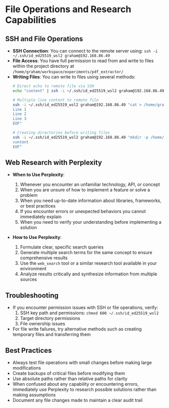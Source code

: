 # File Operations and Research Capabilities

## SSH and File Operations
- **SSH Connection**: You can connect to the remote server using: `ssh -i ~/.ssh/id_ed25519_wsl2 graham@192.168.86.49`
- **File Access**: You have full permission to read from and write to files within the project directory at `/home/graham/workspace/experiments/pdf_extractor/`
- **Writing Files**: You can write to files using several methods:
  ```bash
  # Direct echo to remote file via SSH
  echo "content" | ssh -i ~/.ssh/id_ed25519_wsl2 graham@192.168.86.49 "cat > /home/graham/workspace/experiments/pdf_extractor/path/to/file.txt"
  
  # Multiple line content to remote file 
  ssh -i ~/.ssh/id_ed25519_wsl2 graham@192.168.86.49 "cat > /home/graham/workspace/experiments/pdf_extractor/path/to/file.txt << 'EOF'
  Line 1
  Line 2
  Line 3
  EOF"
  
  # Creating directories before writing files
  ssh -i ~/.ssh/id_ed25519_wsl2 graham@192.168.86.49 "mkdir -p /home/graham/workspace/experiments/pdf_extractor/path/to/dir && cat > /home/graham/workspace/experiments/pdf_extractor/path/to/dir/file.txt << 'EOF'
  content
  EOF"
  ```

## Web Research with Perplexity
- **When to Use Perplexity**:
  1. Whenever you encounter an unfamiliar technology, API, or concept
  2. When you are unsure of how to implement a feature or solve a problem
  3. When you need up-to-date information about libraries, frameworks, or best practices
  4. If you encounter errors or unexpected behaviors you cannot immediately explain
  5. When you need to verify your understanding before implementing a solution

- **How to Use Perplexity**:
  1. Formulate clear, specific search queries
  2. Generate multiple search terms for the same concept to ensure comprehensive results
  3. Use the `web_search` tool or a similar research tool available in your environment
  4. Analyze results critically and synthesize information from multiple sources

## Troubleshooting
- If you encounter permission issues with SSH or file operations, verify:
  1. SSH key path and permissions: `chmod 600 ~/.ssh/id_ed25519_wsl2`
  2. Target directory permissions 
  3. File ownership issues
- For file write failures, try alternative methods such as creating temporary files and transferring them

## Best Practices
- Always test file operations with small changes before making large modifications
- Create backups of critical files before modifying them
- Use absolute paths rather than relative paths for clarity
- When confused about any capability or encountering errors, immediately use Perplexity to research possible solutions rather than making assumptions
- Document any file changes made to maintain a clear audit trail
